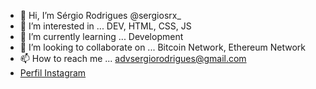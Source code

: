 - 👋 Hi, I’m Sérgio Rodrigues @sergiosrx_ 
- 👀 I’m interested in ... DEV, HTML, CSS, JS
- 🌱 I’m currently learning ... Development
- 💞️ I’m looking to collaborate on ... Bitcoin Network, Ethereum Network
- 📫 How to reach me ... advsergiorodrigues@gmail.com
  <li><a href="http://instagram.com/sergiosrx_/" target="_black"> Perfil Instagram</a></li>
<!---
Sayfor/Sayfor is a ✨ special ✨ repository because its `README.md` (this file) appears on your GitHub profile.
You can click the Preview link to take a look at your changes.
--->
